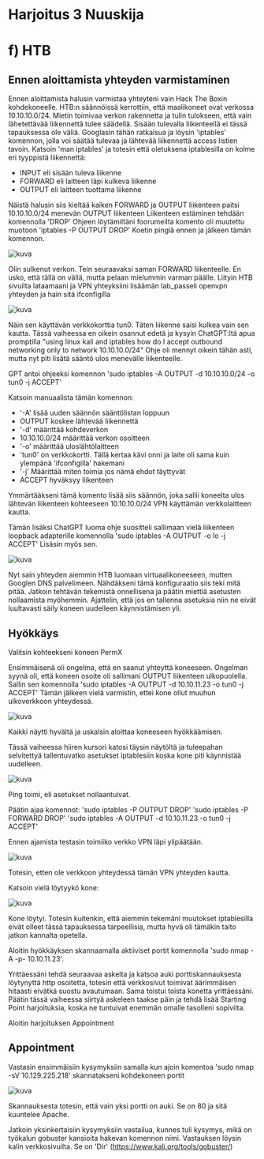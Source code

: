 # Harjoitus 3 Nuuskija

# f) HTB

## Ennen aloittamista yhteyden varmistaminen

Ennen aloittamista halusin varmistaa yhteyteni vain Hack The Boxin kohdekoneelle. HTB:n säännöissä kerrottiin, että maalikoneet ovat verkossa 10.10.10.0/24.
Mietin toimivaa verkon rakennetta ja tulin tulokseen, että vain lähetettävää liikennettä tulee säädellä. Sisään tulevalla liikenteellä ei tässä tapauksessa ole väliä.
Googlasin tähän ratkaisua ja löysin 'iptables' komennon, jolla voi säätää tulevaa ja lähtevää liikennettä access listien tavoin.
Katsoin 'man iptables' ja totesin että oletuksena iptablesilla on kolme eri tyyppistä liikennettä:
- INPUT eli sisään tuleva liikenne
- FORWARD eli laitteen läpi kulkeva liikenne
- OUTPUT eli laitteen tuottama liikenne

Näistä halusin siis kieltää kaiken FORWARD ja OUTPUT liikenteen paitsi 10.10.10.0/24 menevän OUTPUT liikenteen
Liikenteen estäminen tehdään komennolla 'DROP'
Ohjeen löytämiltäni foorumeilta komento oli muutettu muotoon 'iptables -P OUTPUT DROP'
Koetin pingiä ennen ja jälkeen tämän komennon.

![kuva](https://github.com/user-attachments/assets/e299103d-6131-4fbd-a3ee-44ae8ba47177)

Olin sulkenut verkon.
Tein seuraavaksi saman FORWARD liikenteelle. En usko, että tällä on väliä, mutta pelaan mielummin varman päälle.
Liityin HTB sivuilta lataamaani ja VPN yhteyksiini lisäämän lab_passeli openvpn yhteyden ja hain sitä ifconfigilla

![kuva](https://github.com/user-attachments/assets/daa1bd3a-e3a5-4948-8a06-2c669478f7ac)

Näin sen käyttävän verkkokorttia tun0. Täten liikenne saisi kulkea vain sen kautta.
Tässä vaiheessa en oikein osannut edetä ja kysyin ChatGPT:ltä apua promptilla "using linux kali and iptables how do I accept outbound networking only to network 10.10.10.0/24"
Ohje oli mennyt oikein tähän asti, mutta nyt piti lisätä sääntö ulos menevälle liikenteelle.

GPT antoi ohjeeksi komennon 'sudo iptables -A OUTPUT -d 10.10.10.0/24 -o tun0 -j ACCEPT'

Katsoin manuaalista tämän komennon:

- '-A' lisää uuden säännön sääntölistan loppuun
- OUTPUT koskee lähtevää liikennettä
- '-d' määrittää kohdeverkon
- 10.10.10.0/24 määrittää verkon osoitteen
- '-o' määrittää uloslähtölaitteen
- 'tun0' on verkkokortti. Tällä kertaa kävi onni ja laite oli sama kuin ylempänä 'ifconfigilla' hakemani 
- '-j' Määrittää miten toimia jos nämä ehdot täyttyvät
- ACCEPT hyväksyy liikenteen

Ymmärtääkseni tämä komento lisää siis säännön, joka sallii koneelta ulos lähtevän liikenteen kohteeseen 10.10.10.0/24 VPN käyttämän verkkolaitteen kautta.

Tämän lisäksi ChatGPT luoma ohje suositteli sallimaan vielä liikenteen loopback adapterille komennolla 'sudo iptables -A OUTPUT -o lo -j ACCEPT'
Lisäsin myös sen.

![kuva](https://github.com/user-attachments/assets/4347090f-98af-4b53-9281-d1ed58edb591)

Nyt sain yhteyden aiemmin HTB luomaan virtuaalikoneeseen, mutten Googlen DNS palvelimeen. Nähdäkseni tämä konfiguraatio siis teki mitä pitää.
Jatkoin tehtävän tekemistä onnellisena ja päätin miettiä asetusten nollaamista myöhemmin. Ajattelin, että jos en tallenna asetuksia niin ne eivät luultavasti säily koneen uudelleen käynnistämisen yli.

## Hyökkäys
Valitsin kohteekseni koneen PermX

Ensimmäisenä oli ongelma, että en saanut yhteyttä koneeseen. Ongelman syynä oli, että koneen osoite oli sallimani OUTPUT liikenteen ulkopuolella.
Sallin sen komennolla 'sudo iptables -A OUTPUT -d 10.10.11.23 -o tun0 -j ACCEPT'
Tämän jälkeen vielä varmistin, ettei kone ollut muuhun ulkoverkkoon yhteydessä.

![kuva](https://github.com/user-attachments/assets/4f32960f-9716-4624-a4e8-6c58af6986c5)

Kaikki näytti hyvältä ja uskalsin aloittaa koneeseen hyökkäämisen.

Tässä vaiheessa hiiren kursori katosi täysin näytöltä ja tuleepahan selvitettyä tallentuvatko asetukset iptablesiin koska kone piti käynnistää uudelleen.

![kuva](https://github.com/user-attachments/assets/440ee6bd-01c0-4955-91cc-44b1f2024586)

Ping toimi, eli asetukset nollaantuivat.

Päätin ajaa komennot:
'sudo iptables -P OUTPUT DROP'
'sudo iptables -P FORWARD DROP'
'sudo iptables -A OUTPUT -d 10.10.11.23 -o tun0 -j ACCEPT'

Ennen ajamista testasin toimiiko verkko VPN läpi ylipäätään.

![kuva](https://github.com/user-attachments/assets/bfce77e4-571d-400c-9c40-8cb36c9b4edc)

Totesin, etten ole verkkoon yhteydessä tämän VPN yhteyden kautta.

Katsoin vielä löytyykö kone:

![kuva](https://github.com/user-attachments/assets/45471cf9-fbd1-484f-97d2-eae80febff8a)

Kone löytyi. Totesin kuitenkin, että aiemmin tekemäni muutokset iptablesilla eivät olleet tässä tapauksessa tarpeellisia, mutta hyvä oli tämäkin taito jatkon kannalta opetella.

Aloitin hyökkäyksen skannaamalla aktiiviset portit komennolla 'sudo nmap -A -p- 10.10.11.23'.

Yrittäessäni tehdä seuraavaa askelta ja katsoa auki porttiskannauksesta löytynyttä http osoitetta, totesin että verkkosivut toimivat äärimmäisen hitaasti eivätkä suostu avautumaan.
Sama toistui toista konetta yrittäessäni. Päätin tässä vaiheessa siirtyä askeleen taakse päin ja tehdä lisää Starting Point harjoituksia, koska ne tuntuivat enemmän omalle tasolleni sopivilta.

Aloitin harjoituksen Appointment

## Appointment 

Vastasin ensimmäisiin kysymyksiin samalla kun ajoin komentoa 'sudo nmap -sV 10.129.225.218' skannatakseni kohdekoneen portit

![kuva](https://github.com/user-attachments/assets/4e81bb94-5fa9-44c6-a9d2-5ccab60a9e05)

Skannauksesta totesin, että vain yksi portti on auki. Se on 80 ja sitä kuuntelee Apache.

Jatkoin yksinkertaisiin kysymyksiin vastailua, kunnes tuli kysymys, mikä on työkalun gobuster kansioita hakevan komennon nimi.
Vastauksen löysin kalin verkkosivuilta. Se on 'Dir' (https://www.kali.org/tools/gobuster/)



















